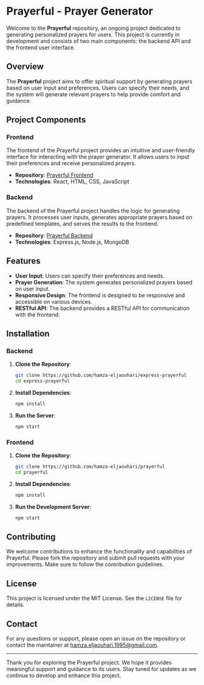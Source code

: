 # Prayerful - Prayer Generator

Welcome to the **Prayerful** repository, an ongoing project dedicated to generating personalized prayers for users. This project is currently in development and consists of two main components: the backend API and the frontend user interface.

## Overview

The **Prayerful** project aims to offer spiritual support by generating prayers based on user input and preferences. Users can specify their needs, and the system will generate relevant prayers to help provide comfort and guidance.

## Project Components

### Frontend

The frontend of the Prayerful project provides an intuitive and user-friendly interface for interacting with the prayer generator. It allows users to input their preferences and receive personalized prayers.

- **Repository**: [Prayerful Frontend](https://github.com/hamza-eljaouhari/prayerful)
- **Technologies**: React, HTML, CSS, JavaScript

### Backend

The backend of the Prayerful project handles the logic for generating prayers. It processes user inputs, generates appropriate prayers based on predefined templates, and serves the results to the frontend.

- **Repository**: [Prayerful Backend](https://github.com/hamza-eljaouhari/express-prayerful)
- **Technologies**: Express.js, Node.js, MongoDB

## Features

- **User Input**: Users can specify their preferences and needs.
- **Prayer Generation**: The system generates personalized prayers based on user input.
- **Responsive Design**: The frontend is designed to be responsive and accessible on various devices.
- **RESTful API**: The backend provides a RESTful API for communication with the frontend.

## Installation

### Backend

1. **Clone the Repository**:
   ```bash
   git clone https://github.com/hamza-eljaouhari/express-prayerful
   cd express-prayerful
   ```

2. **Install Dependencies**:
   ```bash
   npm install
   ```

3. **Run the Server**:
   ```bash
   npm start
   ```

### Frontend

1. **Clone the Repository**:
   ```bash
   git clone https://github.com/hamza-eljaouhari/prayerful
   cd prayerful
   ```

2. **Install Dependencies**:
   ```bash
   npm install
   ```

3. **Run the Development Server**:
   ```bash
   npm start
   ```

## Contributing

We welcome contributions to enhance the functionality and capabilities of Prayerful. Please fork the repository and submit pull requests with your improvements. Make sure to follow the contribution guidelines.

## License

This project is licensed under the MIT License. See the `LICENSE` file for details.

## Contact

For any questions or support, please open an issue on the repository or contact the maintainer at [hamza.eljaouhari.1995@gmail.com](mailto:hamza.eljaouhari.1995@gmail.com).

---

Thank you for exploring the Prayerful project. We hope it provides meaningful support and guidance to its users. Stay tuned for updates as we continue to develop and enhance this project.
```
